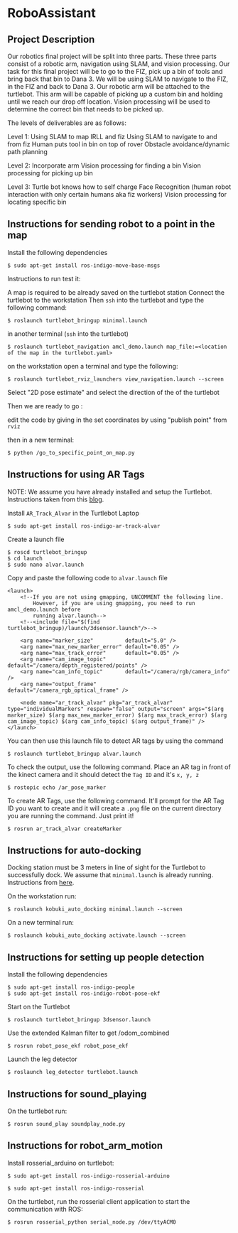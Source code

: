RoboAssistant
==========

Project Description 
----

Our robotics final project will be split into three parts. These three parts consist of a robotic arm, navigation using SLAM, and vision processing. Our task for this final project will be to go to the FIZ, pick up a bin of tools and bring back that bin to Dana 3. We will be using SLAM to navigate to the FIZ, in the FIZ and back to Dana 3. Our robotic arm will be attached to the turtlebot. This arm will be capable of picking up a custom bin and holding until we reach our drop off location. Vision processing will be used to determine the correct bin that needs to be picked up.

 
The levels of deliverables are as follows:
 
  Level 1:
    Using SLAM to map IRLL and fiz
    Using SLAM to navigate to and from fiz
    Human puts tool in bin on top of rover
    Obstacle avoidance/dynamic path planning
 
  Level 2:
    Incorporate arm
    Vision processing for finding a bin
    Vision processing for picking up bin
 
  Level 3:
    Turtle bot knows how to self charge
    Face Recognition (human robot interaction with only certain humans aka fiz workers)
    Vision processing for locating specific bin
 


Instructions for sending robot to a point in the map
---------------

Install the following dependencies

`$ sudo apt-get install ros-indigo-move-base-msgs`

Instructions to run test it:

A map is required to be already saved on the turtlebot station
Connect the turtlebot to the workstation
Then `ssh` into the turtlebot and type the following command:

`$ roslaunch turtlebot_bringup minimal.launch`

in another terminal (`ssh` into the turtlebot)

`$ roslaunch turtlebot_navigation amcl_demo.launch map_file:=<location of the map in the turtlebot.yaml>`

on the workstation open a terminal and type the following:

`$ roslaunch turtlebot_rviz_launchers view_navigation.launch --screen`

Select "2D pose estimate" and select the direction of the of the turtlebot

Then we are ready to go :

edit the code by giving in the set coordinates by using "publish point" from `rviz`

then in a new terminal:

`$ python /go_to_specific_point_on_map.py`



Instructions for using AR Tags
---------------

NOTE: We assume you have already installed and setup the Turtlebot. Instructions taken from this [blog](http://ros-robotics.blogspot.com/2015/04/recognize-ar-tags-with-ros.html).

Install `AR_Track_Alvar` in the Turtlebot Laptop

`$ sudo apt-get install ros-indigo-ar-track-alvar`

Create a launch file

```
$ roscd turtlebot_bringup
$ cd launch
$ sudo nano alvar.launch
```

Copy and paste the following code to `alvar.launch` file

```
<launch>
    <!--If you are not using gmapping, UNCOMMENT the following line.
        However, if you are using gmapping, you need to run amcl_demo.launch before
        running alvar.launch-->
    <!--<include file="$(find turtlebot_bringup)/launch/3dsensor.launch"/>-->

    <arg name="marker_size"          default="5.0" />
    <arg name="max_new_marker_error" default="0.05" />
    <arg name="max_track_error"      default="0.05" />
    <arg name="cam_image_topic"      default="/camera/depth_registered/points" />
    <arg name="cam_info_topic"       default="/camera/rgb/camera_info" />
    <arg name="output_frame"         default="/camera_rgb_optical_frame" />

    <node name="ar_track_alvar" pkg="ar_track_alvar" type="individualMarkers" respawn="false" output="screen" args="$(arg marker_size) $(arg max_new_marker_error) $(arg max_track_error) $(arg cam_image_topic) $(arg cam_info_topic) $(arg output_frame)" />
</launch>
```

You can then use this launch file to detect AR tags by using the command

`$ roslaunch turtlebot_bringup alvar.launch`

To check the output, use the following command. Place an AR tag in front of the kinect camera and it should detect the `Tag ID` and it's `x, y, z`

`$ rostopic echo /ar_pose_marker`

To create AR Tags, use the following command. It'll prompt for the AR Tag ID you want to create and it will create a `.png` file on the current directory you are running the command. Just print it!

`$ rosrun ar_track_alvar createMarker`



Instructions for auto-docking
---------------

Docking station must be 3 meters in line of sight for the Turtlebot to successfully dock. We assume that `minimal.launch` is already running. Instructions from [here](http://learn.turtlebot.com/2015/02/01/12/).

On the workstation run:

`$ roslaunch kobuki_auto_docking minimal.launch --screen`

On a new terminal run:

`$ roslaunch kobuki_auto_docking activate.launch --screen`



Instructions for setting up people detection
---------------

Install the following dependencies

```
$ sudo apt-get install ros-indigo-people
$ sudo apt-get install ros-indigo-robot-pose-ekf
```

Start on the Turtlebot

`$ roslaunch turtlebot_bringup 3dsensor.launch`

Use the extended Kalman filter to get /odom_combined

`$ rosrun robot_pose_ekf robot_pose_ekf`

Launch the leg detector

`$ roslaunch leg_detector turtlebot.launch`

Instructions for sound_playing
---------------

On the turtlebot run:

`$ rosrun sound_play soundplay_node.py`

Instructions for robot_arm_motion
---------------

Install rosserial_arduino on turtlebot:

`$ sudo apt-get install ros-indigo-rosserial-arduino`

`$ sudo apt-get install ros-indigo-rosserial`

On the turtlebot, run the rosserial client application to start the communication with ROS:

`$ rosrun rosserial_python serial_node.py /dev/ttyACM0`


